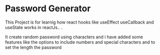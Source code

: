 # Password Generator

This Project is for learnig how react hooks like useEffect useCallback and useState works in reactJs.. .

It create random password using characters and i have added some features like the options to include numbers and special characters and to set the length the password


